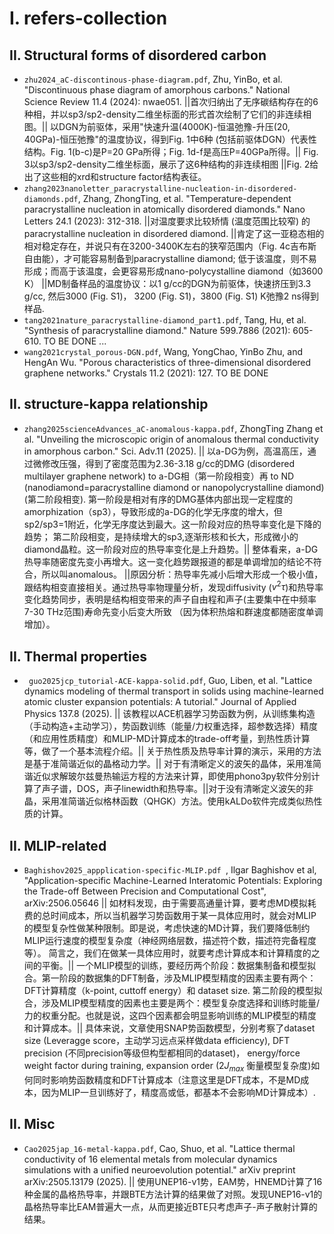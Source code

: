 # I. refers-collection
## II. Structural forms of disordered carbon
- `zhu2024_aC-discontinous-phase-diagram.pdf`, Zhu, YinBo, et al. "Discontinuous phase diagram of amorphous carbons." National Science Review 11.4 (2024): nwae051. ||首次归纳出了无序碳结构存在的6种相，并以sp3/sp2-density二维坐标面的形式首次绘制了它们的非连续相图。|| 以DGN为前驱体，采用"快速升温(4000K)-恒温弛豫-升压(20, 40GPa)-恒压弛豫"的温度协议，得到Fig. 1中6种 (包括前驱体DGN）代表性结构。Fig. 1(b-c)是P=20 GPa所得；Fig. 1d-f是高压P=40GPa所得。|| Fig. 3以sp3/sp2-density二维坐标面，展示了这6种结构的非连续相图 ||Fig. 2给出了这些相的xrd和structure factor结构表征。
- `zhang2023nanoletter_paracrystalline-nucleation-in-disordered-diamonds.pdf`, Zhang, ZhongTing, et al. "Temperature-dependent paracrystalline nucleation in atomically disordered diamonds." Nano Letters 24.1 (2023): 312-318.  ||对温度要求比较矫情 (温度范围比较窄) 的paracrystalline nucleation in disordered diamond. ||肯定了这一亚稳态相的相对稳定存在，并说只有在3200-3400K左右的狭窄范围内（Fig. 4c吉布斯自由能），才可能容易制备到paracrystalline diamond; 低于该温度，则不易形成；而高于该温度，会更容易形成nano-polycystalline diamond（如3600 K） ||MD制备样品的温度协议：以1 g/cc的DGN为前驱体，快速挤压到3.3 g/cc, 然后3000 (Fig. S1)， 3200 (Fig. S1)，3800 (Fig. S1) K弛豫2 ns得到样品.
- `tang2021nature_paracrystalline-diamond_part1.pdf`, Tang, Hu, et al. "Synthesis of paracrystalline diamond." Nature 599.7886 (2021): 605-610. TO BE DONE ...
- `wang2021crystal_porous-DGN.pdf`,   Wang, YongChao, YinBo Zhu, and HengAn Wu. "Porous characteristics of three-dimensional disordered graphene networks." Crystals 11.2 (2021): 127. TO BE DONE


## II. structure-kappa relationship

- `zhang2025scienceAdvances_aC-anomalous-kappa.pdf`, ZhongTing Zhang et al. "Unveiling the microscopic origin of anomalous thermal conductivity in amorphous carbon." Sci. Adv.11 (2025). || 以a-DG为例，高温高压，通过微修改压强，得到了密度范围为2.36-3.18 g/cc的DMG (disordered multilayer graphene network) to a-DG相（第一阶段相变）再 to ND (nanodiamond=paracrystalline diamond or nanopolycrystalline diamond) (第二阶段相变). 第一阶段是相对有序的DMG基体内部出现一定程度的amorphization（sp3），导致形成的a-DG的化学无序度的增大，但sp2/sp3=1附近，化学无序度达到最大。这一阶段对应的热导率变化是下降的趋势； 第二阶段相变，是持续增大的sp3,逐渐形核和长大，形成微小的diamond晶粒。这一阶段对应的热导率变化是上升趋势。|| 整体看来，a-DG热导率随密度先变小再增大。这一变化趋势跟报道的都是单调增加的结论不符合，所以叫anomalous。 ||原因分析：热导率先减小后增大形成一个极小值，跟结构相变直接相关。通过热导率物理量分析，发现diffusivity ($v^2\tau$)和热导率变化趋势同步，表明是结构相变带来的声子自由程和声子(主要集中在中频率7-30 THz范围)寿命先变小后变大所致 （因为体积热熔和群速度都随密度单调增加）。





## II. Thermal properties

- ` guo2025jcp_tutorial-ACE-kappa-solid.pdf`, Guo, Liben, et al. "Lattice dynamics modeling of thermal transport in solids using machine-learned atomic cluster expansion potentials: A tutorial." Journal of Applied Physics 137.8 (2025). || 该教程以ACE机器学习势函数为例，从训练集构造（手动构造+主动学习），势函数训练（能量/力权重选择，超参数选择）精度（和应用性质精度）和MLIP-MD计算成本的trade-off考量，到热性质计算等，做了一个基本流程介绍。|| 关于热性质及热导率计算的演示，采用的方法是基于准简谐近似的晶格动力学。|| 对于有清晰定义的波矢的晶体，采用准简谐近似求解玻尔兹曼热输运方程的方法来计算，即使用phono3py软件分别计算了声子谱，DOS，声子linewidth和热导率。||对于没有清晰定义波矢的非晶，采用准简谐近似格林函数（QHGK）方法。使用kALDo软件完成类似热性质的计算。



## II. MLIP-related

- `Baghishov2025_appplication-specific-MLIP.pdf `, Ilgar Baghishov et al, "Application-specific Machine-Learned Interatomic Potentials: Exploring the Trade-off Between Precision and Computational Cost", arXiv:2506.05646 || 如材料发现，由于需要高通量计算，要考虑MD模拟耗费的总时间成本，所以当机器学习势函数用于某一具体应用时，就会对MLIP的模型复杂性做某种限制。即是说，考虑快速的MD计算，我们要降低制约MLIP运行速度的模型复杂度（神经网络层数，描述符个数，描述符完备程度等）。 简言之，我们在做某一具体应用时，就要考虑计算成本和计算精度的之间的平衡。|| 一个MLIP模型的训练，要经历两个阶段：数据集制备和模型拟合。第一阶段的数据集的DFT制备，涉及MLIP模型精度的因素主要有两个：DFT计算精度（k-point, cuttoff energy）和 dataset size. 第二阶段的模型拟合，涉及MLIP模型精度的因素也主要是两个：模型复杂度选择和训练时能量/力的权重分配。也就是说，这四个因素都会明显影响训练的MLIP模型的精度和计算成本。|| 具体来说，文章使用SNAP势函数模型，分别考察了dataset size (Leveragge score，主动学习远点采样做data efficiency), DFT precision (不同precision等级但构型都相同的dataset)， energy/force weight factor during training, expansion order (2$J_{max}$ 衡量模型复杂度)如何同时影响势函数精度和DFT计算成本（注意这里是DFT成本，不是MD成本，因为MLIP一旦训练好了，精度高或低，都基本不会影响MD计算成本）.






## II. Misc

- `Cao2025jap_16-metal-kappa.pdf`, Cao, Shuo, et al. "Lattice thermal conductivity of 16 elemental metals from molecular dynamics simulations with a unified neuroevolution potential." arXiv preprint arXiv:2505.13179 (2025). || 使用UNEP16-v1势，EAM势，HNEMD计算了16种金属的晶格热导率，并跟BTE方法计算的结果做了对照。发现UNEP16-v1的晶格热导率比EAM普遍大一点，从而更接近BTE只考虑声子-声子散射计算的结果。




